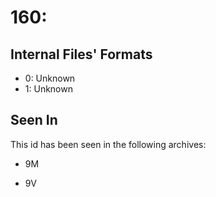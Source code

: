 # 160: 

## Internal Files' Formats
- 0: Unknown
- 1: Unknown

## Seen In

This id has been seen in the following archives:  

- 9M  

- 9V  
